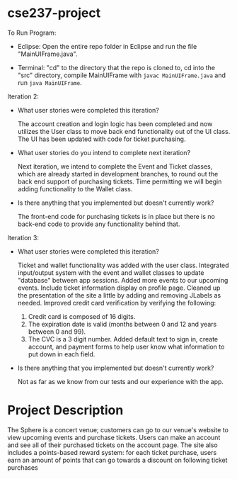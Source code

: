 # cse237-project

To Run Program:

- Eclipse: Open the entire repo folder in Eclipse and run the file "MainUIFrame.java". 

- Terminal: "cd" to the directory that the repo is cloned to, cd into the "src" directory, compile MainUIFrame with `javac MainUIFrame.java` and run `java MainUIFrame`.

Iteration 2:

- What user stories were completed this iteration?
	
	The account creation and login logic has been completed and now utilizes the User class to move back end functionality out of the UI class. The UI has been updated with code for ticket purchasing.

- What user stories do you intend to complete next iteration?
	
	Next iteration, we intend to complete the Event and Ticket classes, which are already started in development branches, to round out the back end support of purchasing tickets. Time permitting we will begin adding functionality to the Wallet class.

- Is there anything that you implemented but doesn't currently work?
	
	The front-end code for purchasing tickets is in place but there is no back-end code to provide any functionality behind that.
	
	
Iteration 3:

- What user stories were completed this iteration?
	
	Ticket and wallet functionality was added with the user class. Integrated input/output system with the event and wallet classes to update "database" between app sessions. Added more events to our upcoming events. Include ticket information display on profile page. Cleaned up the presentation of the site a little by adding and removing JLabels as needed. Improved credit card verification by verifying the following:
	1) Credit card is composed of 16 digits.
	2) The expiration date is valid (months between 0 and 12 and years between 0 and 99).
	3) The CVC is a 3 digit number.
Added default text to sign in, create account, and payment forms to help user know what information to put down in each field. 

- Is there anything that you implemented but doesn't currently work?
	
	Not as far as we know from our tests and our experience with the app. 

# Project Description
The Sphere is a concert venue; customers can go to our venue's website to view upcoming events and purchase tickets. Users can make an account and see all of their purchased tickets on the account page. The site also includes a points-based reward system: for each ticket purchase, users earn an amount of points that can go towards a discount on following ticket purchases
